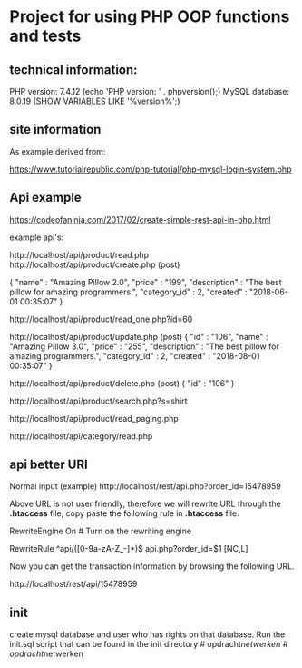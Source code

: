 # Project for using PHP OOP functions and tests

## technical information:
PHP version: 7.4.12 (echo 'PHP version: ' . phpversion();)
MySQL database: 8.0.19 (SHOW VARIABLES LIKE '%version%';)



## site information
As example derived from:

https://www.tutorialrepublic.com/php-tutorial/php-mysql-login-system.php

## Api example

https://codeofaninja.com/2017/02/create-simple-rest-api-in-php.html

example api's:

http://localhost/api/product/read.php
http://localhost/api/product/create.php (post)

{
    "name" : "Amazing Pillow 2.0",
    "price" : "199",
    "description" : "The best pillow for amazing programmers.",
    "category_id" : 2,
    "created" : "2018-06-01 00:35:07"
}

http://localhost/api/product/read_one.php?id=60

http://localhost/api/product/update.php (post)
{
    "id" : "106",
    "name" : "Amazing Pillow 3.0",
    "price" : "255",
    "description" : "The best pillow for amazing programmers.",
    "category_id" : 2,
    "created" : "2018-08-01 00:35:07"
}

http://localhost/api/product/delete.php (post)
{
    "id" : "106"
}

http://localhost/api/product/search.php?s=shirt

http://localhost/api/product/read_paging.php

http://localhost/api/category/read.php


## api better URI

Normal input (example)
http://localhost/rest/api.php?order_id=15478959

Above URL is not user friendly, therefore we will rewrite URL through the **.htaccess** file, copy paste the following rule in **.htaccess** file.

RewriteEngine On    # Turn on the rewriting engine

RewriteRule ^api/([0-9a-zA-Z_-]*)$ api.php?order_id=$1 [NC,L]

Now you can get the transaction information by browsing the following URL.

http://localhost/rest/api/15478959

## init
create mysql database and user who has rights on that database. Run the init.sql script that can be found in the init directory
#   o p d r a c h t _ n e t w e r k e n  
 #   o p d r a c h t _ n e t w e r k e n  
 